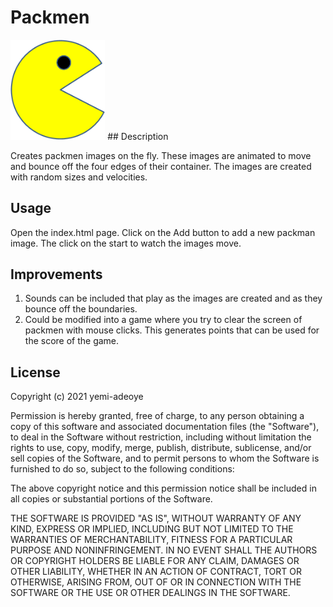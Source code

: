 # Packmen

<img src="images/packman1.png" width="30%" />
## Description

Creates packmen images on the fly. These images are animated to move and bounce off the four edges of their container. The images are created with random sizes and velocities.

## Usage

Open the index.html page. Click on the Add button to add a new packman image. The click on the start to watch the images move.

## Improvements

1. Sounds can be included that play as the images are created and as they bounce off the boundaries.
2. Could be modified into a game where you try to clear the screen of packmen with mouse clicks. This generates points that can be used for the score of the game.

## License

Copyright (c) 2021 yemi-adeoye

Permission is hereby granted, free of charge, to any person obtaining a copy of this software and associated documentation files (the "Software"), to deal in the Software without restriction, including without limitation the rights to use, copy, modify, merge, publish, distribute, sublicense, and/or sell copies of the Software, and to permit persons to whom the Software is furnished to do so, subject to the following conditions:

The above copyright notice and this permission notice shall be included in all copies or substantial portions of the Software.

THE SOFTWARE IS PROVIDED "AS IS", WITHOUT WARRANTY OF ANY KIND, EXPRESS OR IMPLIED, INCLUDING BUT NOT LIMITED TO THE WARRANTIES OF MERCHANTABILITY, FITNESS FOR A PARTICULAR PURPOSE AND NONINFRINGEMENT. IN NO EVENT SHALL THE AUTHORS OR COPYRIGHT HOLDERS BE LIABLE FOR ANY CLAIM, DAMAGES OR OTHER LIABILITY, WHETHER IN AN ACTION OF CONTRACT, TORT OR OTHERWISE, ARISING FROM, OUT OF OR IN CONNECTION WITH THE SOFTWARE OR THE USE OR OTHER DEALINGS IN THE SOFTWARE.
